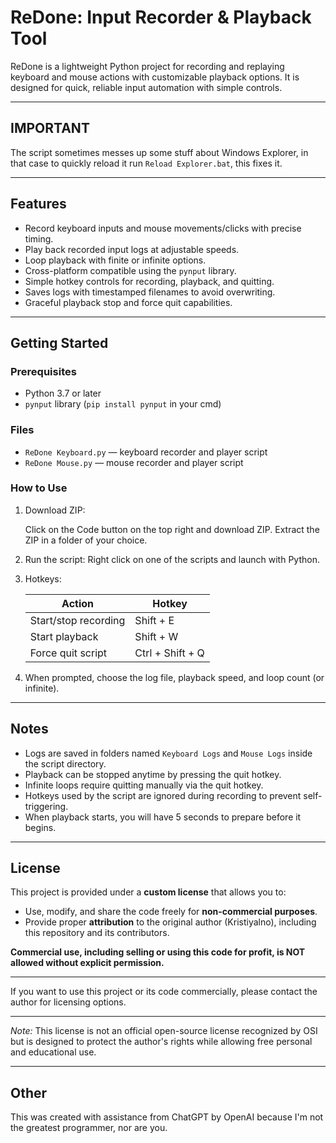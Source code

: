 # ReDone: Input Recorder & Playback Tool

ReDone is a lightweight Python project for recording and replaying keyboard and mouse actions with customizable playback options. It is designed for quick, reliable input automation with simple controls.

---

## IMPORTANT

The script sometimes messes up some stuff about Windows Explorer, in that case to quickly reload it run ```Reload Explorer.bat```, this fixes it.

---

## Features

- Record keyboard inputs and mouse movements/clicks with precise timing.
- Play back recorded input logs at adjustable speeds.
- Loop playback with finite or infinite options.
- Cross-platform compatible using the `pynput` library.
- Simple hotkey controls for recording, playback, and quitting.
- Saves logs with timestamped filenames to avoid overwriting.
- Graceful playback stop and force quit capabilities.

---

## Getting Started

### Prerequisites

- Python 3.7 or later
- `pynput` library (`pip install pynput` in your cmd)

### Files

- `ReDone Keyboard.py` — keyboard recorder and player script
- `ReDone Mouse.py` — mouse recorder and player script

### How to Use
1. Download ZIP:
    
    Click on the Code button on the top right and download ZIP. Extract the ZIP in a folder of your choice.

2. Run the script:
    Right click on one of the scripts and launch with Python.

3. Hotkeys:

   | Action             | Hotkey           |
   | ------------------ | ---------------- |
   | Start/stop recording | Shift + E |
   | Start playback       | Shift + W |
   | Force quit script    | Ctrl + Shift + Q |

4. When prompted, choose the log file, playback speed, and loop count (or infinite).

---

## Notes

- Logs are saved in folders named `Keyboard Logs` and `Mouse Logs` inside the script directory.
- Playback can be stopped anytime by pressing the quit hotkey.
- Infinite loops require quitting manually via the quit hotkey.
- Hotkeys used by the script are ignored during recording to prevent self-triggering.
- When playback starts, you will have 5 seconds to prepare before it begins.

---

## License

This project is provided under a **custom license** that allows you to:

- Use, modify, and share the code freely for **non-commercial purposes**.
- Provide proper **attribution** to the original author (Kristiyalno), including this repository and its contributors.

**Commercial use, including selling or using this code for profit, is NOT allowed without explicit permission.**

---

If you want to use this project or its code commercially, please contact the author for licensing options.

---

*Note:* This license is not an official open-source license recognized by OSI but is designed to protect the author's rights while allowing free personal and educational use.


---

## Other

This was created with assistance from ChatGPT by OpenAI because I'm not the greatest programmer, nor are you.
